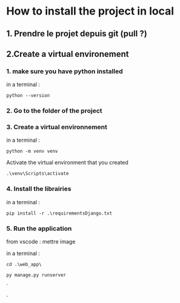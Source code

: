 # How to install the project in local 

 ## 1. Prendre le projet depuis git (pull ?)
 ## 2.Create a virtual environement 
 

 ### 1. make sure you have python installed
 in a terminal :

    python --version

### 2. Go to the folder of the project 

### 3. Create a virtual environnement
in a terminal :
	
    python -m venv venv   
Activate the virtual environment that you created


    .\venv\Scripts\activate 

   
### 4. Install the librairies 
in a terminal :

    pip install -r .\requirementsDjango.txt   

### 5. Run the application 
from vscode : mettre image


in a terminal :

    cd .\web_app\

    py manage.py runserver

`


`

	   
	


